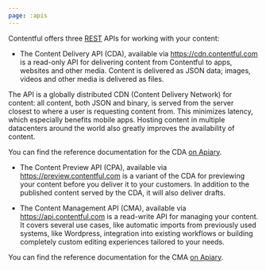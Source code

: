 ```yaml
---
page: :apis
---
```


<!-- TODO: 
* s/three APIs/four APIs, 
* add description for images API. 
* Also nice to link to https://www.contentful.com/blog/2014/08/14/do-more-with-images-on-contentful-platform/ 
* add headlines, rework links 
-->

Contentful offers three [REST](http://en.wikipedia.org/wiki/Representational_State_Transfer) APIs for working with your content:

- The Content Delivery API (CDA), available via <https://cdn.contentful.com> is a read-only API for delivering content from Contentful to apps, websites and other media. Content is delivered as JSON data; images, videos and other media is delivered as files.

The API is a globally distributed CDN (Content Delivery Network) for content: all content, both JSON and binary, is served from the server closest to where a user is requesting content from. This minimizes latency, which especially benefits mobile apps. Hosting content in multiple datacenters around the world also greatly improves the availability of content.

You can find the reference documentation for the CDA [on Apiary][1].

- The Content Preview API (CPA), available via <https://preview.contentful.com> is a variant of the CDA for previewing your content before you deliver it to your customers. In addition to the published content served by the CDA, it will also deliver drafts.

- The Content Management API (CMA), available via <https://api.contentful.com> is a read-write API for managing your content. It covers several use cases, like automatic imports from previously used systems, like Wordpress, integration into existing workflows or building completely custom editing experiences tailored to your needs.

You can find the reference documentation for the CMA [on Apiary][2].

[1]: http://docs.contentfulcda.apiary.io/
[2]: http://docs.contentfulcma.apiary.io/
